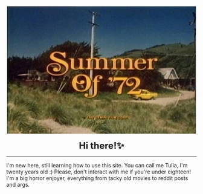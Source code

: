 <p align="center">
  <img src="https://raw.githubusercontent.com/F1umen/F1umen/main/d4a4fa1ffeb1d9d2d4087102a9a9e33b.jpg" width="500"><br>
  
<p align="center"><strong style="font-size: 24px;">Hi there!✨</strong></p>

__________________________________________________________________________________________

I'm new here, still learning how to use this site.
You can call me Tulia, I'm twenty years old :) Please, don't interact with me if you're under eighteen!
I'm a big horror enjoyer, everything from tacky old movies to reddit posts and args.
